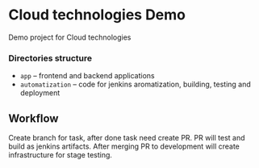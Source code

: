# Cloud technologies Demo

Demo project for Cloud technologies

### Directories structure

- `app` – frontend and backend applications
- `automatization` – code for jenkins aromatization, building, testing and deployment

## Workflow

Create branch for task, after done task need create PR. PR will test and build as jenkins artifacts.
After merging PR to development will create infrastructure for stage testing.

